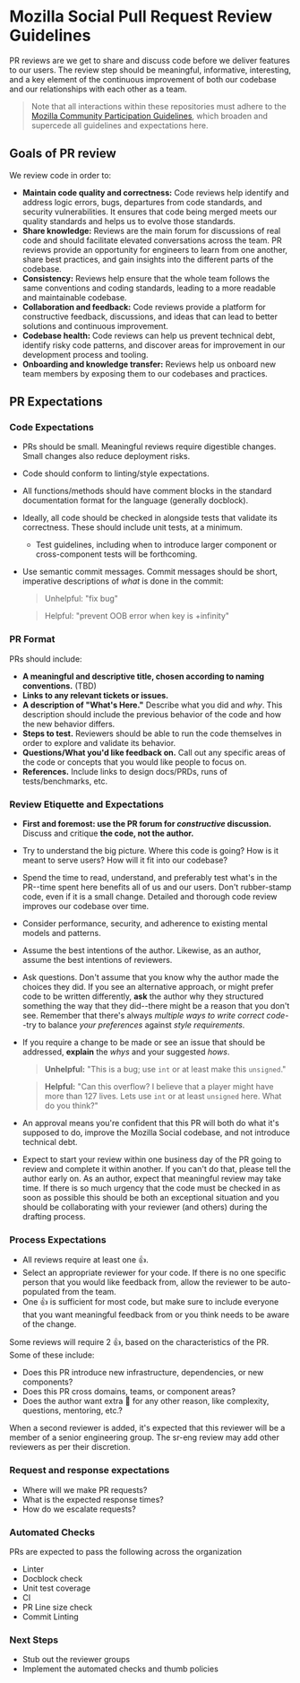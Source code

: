 # Mozilla Social Pull Request Review Guidelines

PR reviews are we get to share and discuss code before we deliver features to our users. The review step should be meaningful, informative, interesting, and a key element of the continuous improvement of both our codebase and our relationships with each other as a team.

> Note that all interactions within these repositories must adhere to the
> [Mozilla Community Participation Guidelines](https://www.mozilla.org/en-US/about/governance/policies/participation/),
> which broaden and supercede all guidelines and expectations here.


## Goals of PR review

We review code in order to:

- __Maintain code quality and correctness:__ Code reviews help identify and address logic errors, bugs, departures from code standards, and security vulnerabilities. It ensures that code being merged meets our quality standards and helps us to evolve those standards.
- __Share knowledge:__ Reviews are the main forum for discussions of real code and should facilitate elevated conversations across the team. PR reviews provide an opportunity for engineers to learn from one another, share best practices, and gain insights into the different parts of the codebase.
- __Consistency:__ Reviews help ensure that the whole team follows the same conventions and coding standards, leading to a more readable and maintainable codebase.
- __Collaboration and feedback:__ Code reviews provide a platform for constructive feedback, discussions, and ideas that can lead to better solutions and continuous improvement.
- __Codebase health:__ Code reviews can help us prevent technical debt, identify risky code patterns, and discover areas for improvement in our development process and tooling.
- __Onboarding and knowledge transfer:__ Reviews help us onboard new team members by exposing them to our codebases and practices.

## PR Expectations

### Code Expectations

- PRs should be small. Meaningful reviews require digestible changes. Small changes also reduce deployment risks.
- Code should conform to linting/style expectations.
- All functions/methods should have comment blocks in the standard documentation format for the language (generally docblock).
- Ideally, all code should be checked in alongside tests that validate its
  correctness. These should include unit tests, at a minimum. 
    - Test guidelines, including when to introduce larger component or
      cross-component tests will be forthcoming.
- Use semantic commit messages. Commit messages should be short, imperative descriptions of
  _what_ is done in the commit:

  > Unhelpful: "fix bug"

  > Helpful: "prevent OOB error when key is +infinity"

### PR Format

PRs should include:

- __A meaningful and descriptive title, chosen according to naming conventions.__ (TBD)
- __Links to any relevant tickets or issues.__
- __A description of "What's Here."__ Describe what you did and _why_. This
  description should include the previous behavior of the code and how the new
  behavior differs.
- __Steps to test.__ Reviewers should be able to run the code themselves in
  order to explore and validate its behavior.
- __Questions/What you'd like feedback on.__ Call out any specific areas of the
  code or concepts that you would like people to focus on.
- __References.__ Include links to design docs/PRDs, runs of tests/benchmarks,
  etc.

### Review Etiquette and Expectations

- __First and foremost: use the PR forum for _constructive_ discussion.__ Discuss
  and critique __the code, not the author.__
- Try to understand the big picture. Where this code is going? How is it meant to serve users? How will it fit into our codebase?
- Spend the time to read, understand, and preferably test what's in the PR--time
  spent here benefits all of us and our users. Don't rubber-stamp code, even if
  it is a small change. Detailed and thorough code review improves our codebase
  over time.
- Consider performance, security, and adherence to existing mental models and patterns.
- Assume the best intentions of the author. Likewise, as an author, assume the
  best intentions of reviewers.
- Ask questions. Don't assume that you know why the author made the choices they
  did. If you see an alternative approach, or might prefer code to be written
  differently, __ask__ the author why they structured something the way that
  they did--there might be a reason that you don't see. Remember that there's
  always _multiple ways to write correct code_--try to balance _your
  preferences_ against _style requirements_.
- If you require a change to be made or see an issue that should be addressed,
  __explain__ the _whys_ and your suggested _hows_.

  > __Unhelpful:__ "This is a bug; use `int` or at least make this `unsigned`." 

  > __Helpful:__ "Can this overflow? I believe that a player might have more
  > than 127 lives. Lets use `int` or at least `unsigned` here. What do you
  > think?"

- An approval means you're confident that this PR will both do what it's supposed to do, improve the Mozilla Social codebase, and not introduce technical debt.
- Expect to start your review within one business day of the PR going to review and complete it within another. If you can't do that, please tell the author early on.
  As an author, expect that meaningful review may take time. If there is so much
  urgency that the code must be checked in as soon as possible this should be
  both an exceptional situation and you should be collaborating with your
  reviewer (and others) during the drafting process.

### Process Expectations

- All reviews require at least one 👍. 
- Select an appropriate reviewer for your code. If there is no one specific
  person that you would like feedback from, allow the reviewer to be
  auto-populated from the team.
- One 👍 is sufficient for most code, but make sure to include everyone that you
  want meaningful feedback from or you think needs to be aware of the change.

Some reviews will require 2 👍, based on the characteristics of the PR. Some of these include:

- Does this PR introduce new infrastructure, dependencies, or new components?
- Does this PR cross domains, teams, or component areas?
- Does the author want extra 👀 for any other reason, like complexity, questions, mentoring, etc.?

When a second reviewer is added, it's expected that this reviewer will be a member of a senior engineering group. The sr-eng review may add other reviewers as per their discretion.

### Request and response expectations

- Where will we make PR requests?
- What is the expected response times?
- How do we escalate requests?


### Automated Checks

PRs are expected to pass the following across the organization

- Linter
- Docblock check
- Unit test coverage
- CI
- PR Line size check
- Commit Linting

### Next Steps

- Stub out the reviewer groups
- Implement the automated checks and thumb policies
